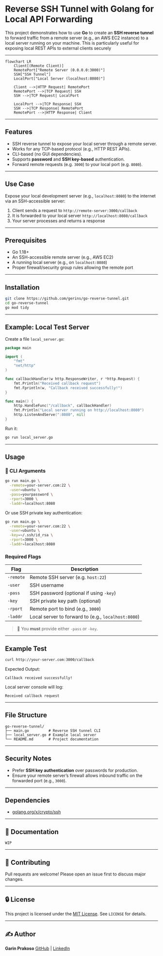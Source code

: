 
# Reverse SSH Tunnel with Golang for Local API Forwarding


This project demonstrates how to use **Go** to create an **SSH reverse tunnel** to forward traffic from a remote server (e.g., an AWS EC2 instance) to a local server running on your machine. This is particularly useful for exposing local REST APIs to external clients securely

---

```mermaid
flowchart LR
    Client[(Remote Client)]
    RemotePort["Remote Server (0.0.0.0:3000)"]
    SSH["SSH Tunnel"]
    LocalPort["Local Server (localhost:8080)"]

    Client -->|HTTP Request| RemotePort
    RemotePort -->|TCP Request| SSH
    SSH -->|TCP Request| LocalPort

    LocalPort -->|TCP Response| SSH
    SSH -->|TCP Response| RemotePort
    RemotePort -->|HTTP Response| Client
```

---

## Features

- SSH reverse tunnel to expose your local server through a remote server.
- Works for any TCP-based protocol (e.g., HTTP REST APIs).
- CLI-based (no GUI dependencies).
- Supports **password** and **SSH key-based** authentication.
- Forward remote requests (e.g. `3000`) to your local port (e.g. `8080`).

---

## Use Case

Expose your local development server (e.g., `localhost:8080`) to the internet via an SSH-accessible server:

1. Client sends a request to `http://remote-server:3000/callback`
2. It is forwarded to your local server `http://localhost:8080/callback`
3. Your server processes and returns a response

---

## Prerequisites

- Go 1.18+
- An SSH-accessible remote server (e.g., AWS EC2)
- A running local server (e.g., on `localhost:8080`)
- Proper firewall/security group rules allowing the remote port

---

## Installation

```bash
git clone https://github.com/gerins/go-reverse-tunnel.git
cd go-reverse-tunnel
go mod tidy
````

---

## Example: Local Test Server

Create a file `local_server.go`:

```go
package main

import (
    "fmt"
    "net/http"
)

func callbackHandler(w http.ResponseWriter, r *http.Request) {
    fmt.Println("Received callback request")
    fmt.Fprintln(w, "Callback received successfully!")
}

func main() {
    http.HandleFunc("/callback", callbackHandler)
    fmt.Println("Local server running on http://localhost:8080")
    http.ListenAndServe(":8080", nil)
}
```

Run it:

```bash
go run local_server.go
```

---

## Usage

### 🔧 CLI Arguments

```bash
go run main.go \
  -remote=your-server.com:22 \
  -user=ubuntu \
  -pass=yourpassword \
  -rport=3000 \
  -laddr=localhost:8080
```

Or use SSH private key authentication:

```bash
go run main.go \
  -remote=your-server.com:22 \
  -user=ubuntu \
  -key=~/.ssh/id_rsa \
  -rport=3000 \
  -laddr=localhost:8080
```

### Required Flags

| Flag      | Description                                         |
|-----------|-----------------------------------------------------|
| `-remote` | Remote SSH server (e.g. `host:22`)                  |
| `-user`   | SSH username                                        |
| `-pass`   | SSH password (optional if using `-key`)             |
| `-key`    | SSH private key path (optional)                     |
| `-rport`  | Remote port to bind (e.g., `3000`)                  |
| `-laddr`  | Local server to forward to (e.g., `localhost:8080`) |

> 🔐 You **must** provide either `-pass` or `-key`.

---

## Example Test

```bash
curl http://your-server.com:3000/callback
```

Expected Output:

```
Callback received successfully!
```

Local server console will log:

```
Received callback request
```

---

## File Structure

```
go-reverse-tunnel/
├── main.go         # Reverse SSH tunnel CLI
├── local_server.go # Example local server
└── README.md       # Project documentation
```

---

## Security Notes

* Prefer **SSH key authentication** over passwords for production.
* Ensure your remote server’s firewall allows inbound traffic on the forwarded port (e.g., `3000`).

---

## Dependencies

* [golang.org/x/crypto/ssh](https://pkg.go.dev/golang.org/x/crypto/ssh)

---

## 📘 Documentation

`WIP`

---

## 🙌 Contributing

Pull requests are welcome! Please open an issue first to discuss major changes.

---

## 🔒 License

This project is licensed under the [MIT License](https://opensource.org/licenses/MIT). See `LICENSE` for details.

---

## ✍️ Author

**Garin Prakoso**
[GitHub](https://github.com/gerins) | [LinkedIn](https://www.linkedin.com/in/garin-prakoso-60244b1a2/)
